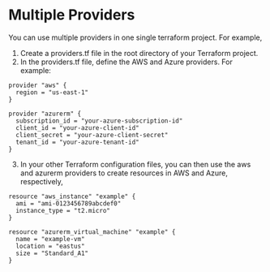 # Multiple Providers

You can use multiple providers in one single terraform project. For example,


1. Create a providers.tf file in the root directory of your Terraform project.
2. In the providers.tf file, define the AWS and Azure providers. For example:


```
provider "aws" {
  region = "us-east-1"
}

provider "azurerm" {
  subscription_id = "your-azure-subscription-id"
  client_id = "your-azure-client-id"
  client_secret = "your-azure-client-secret"
  tenant_id = "your-azure-tenant-id"
}
```

3. In your other Terraform configuration files, you can then use the aws and azurerm providers to create resources in AWS and Azure, respectively,

```
resource "aws_instance" "example" {
  ami = "ami-0123456789abcdef0"
  instance_type = "t2.micro"
}

resource "azurerm_virtual_machine" "example" {
  name = "example-vm"
  location = "eastus"
  size = "Standard_A1"
}
```
